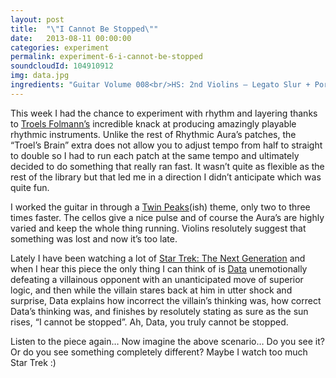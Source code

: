 ```yaml
---
layout: post
title:  "\"I Cannot Be Stopped\""
date:   2013-08-11 00:00:00
categories: experiment
permalink: experiment-6-i-cannot-be-stopped
soundcloudId: 104910912
img: data.jpg
ingredients: "Guitar Volume 008<br/>HS: 2nd Violins – Legato Slur + Port<br/>HS: Celli – Short Loose<br/>HS: Celli Divisi – Long<br/>Rhythmic Aura 1: The Brain of Troels"
---
```


This week I had the chance to experiment with rhythm and layering thanks to [Troels Folmann’s](http://www.troelsfolmann.com/) incredible knack at producing amazingly playable rhythmic instruments. Unlike the rest of Rhythmic Aura’s patches, the “Troel’s Brain” extra does not allow you to adjust tempo from half to straight to double so I had to run each patch at the same tempo and ultimately decided to do something that really ran fast. It wasn’t quite as flexible as the rest of the library but that led me in a direction I didn’t anticipate which was quite fun.

I worked the guitar in through a [Twin Peaks](http://www.imdb.com/title/tt0098936/)(ish) theme, only two to three times faster. The cellos give a nice pulse and of course the Aura’s are highly varied and keep the whole thing running. Violins resolutely suggest that something was lost and now it’s too late.

Lately I have been watching a lot of [Star Trek: The Next Generation](http://www.startrek.com/page/star-trek-the-next-generation) and when I hear this piece the only thing I can think of is [Data](http://www.startrek.com/database_article/data) unemotionally defeating a villainous opponent with an unanticipated move of superior logic, and then while the villain stares back at him in utter shock and surprise, Data explains how incorrect the villain’s thinking was, how correct Data’s thinking was, and finishes by resolutely stating as sure as the sun rises, “I cannot be stopped”. Ah, Data, you truly cannot be stopped.

Listen to the piece again… Now imagine the above scenario… Do you see it? Or do you see something completely different? Maybe I watch too much Star Trek :)